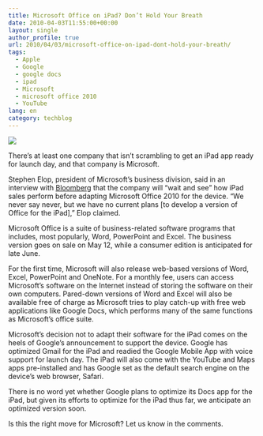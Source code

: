 ```yaml
---
title: Microsoft Office on iPad? Don’t Hold Your Breath
date: 2010-04-03T11:55:00+00:00
layout: single
author_profile: true
url: 2010/04/03/microsoft-office-on-ipad-dont-hold-your-breath/
tags:
  - Apple
  - Google
  - google docs
  - ipad
  - Microsoft
  - microsoft office 2010
  - YouTube
lang: en
category: techblog
---
```

<div>
  <a href="http://4.bp.blogspot.com/_vaUVXcmC3OI/S7clHGECTbI/AAAAAAAABcc/CAoF36yyHag/s1600-h/microsoftoffice2010beta-300x167.jpg" imageanchor="1"><img border="0" src="http://4.bp.blogspot.com/_vaUVXcmC3OI/S7clHGECTbI/AAAAAAAABcc/CAoF36yyHag/s1600/microsoftoffice2010beta-300x167.jpg" /></a>
</div>

<span></span><span></span>There’s at least one company that isn’t scrambling to get an iPad app ready for launch day, and that company is Microsoft.

Stephen Elop, president of Microsoft’s business division, said in an interview with <a href="http://www.bloomberg.com/apps/news?pid=newsarchive&#038;sid=auKD3w1mOXrs" target="_blank">Bloomberg</a> that the company will “wait and see” how iPad sales perform before adapting Microsoft Office 2010 for the device. “We never say never, but we have no current plans [to develop a version of Office for the iPad],” Elop claimed.

Microsoft Office is a suite of business-related software programs that includes, most popularly, Word, PowerPoint and Excel. The business version goes on sale on May 12, while a consumer edition is anticipated for late June.

For the first time, Microsoft will also release web-based versions of Word, Excel, PowerPoint and OneNote. For a monthly fee, users can access Microsoft’s software on the Internet instead of storing the software on their own computers. Pared-down versions of Word and Excel will also be available free of charge as Microsoft tries to play catch-up with free web applications like Google Docs, which performs many of the same functions as Microsoft’s office suite.

Microsoft’s decision not to adapt their software for the iPad comes on the heels of Google’s announcement to support the device. Google has optimized Gmail for the iPad and readied the Google Mobile App with voice support for launch day. The iPad will also come with the YouTube and Maps apps pre-installed and has Google set as the default search engine on the device’s web browser, Safari.

There is no word yet whether Google plans to optimize its Docs app for the iPad, but given its efforts to optimize for the iPad thus far, we anticipate an optimized version soon.

Is this the right move for Microsoft? Let us know in the comments.